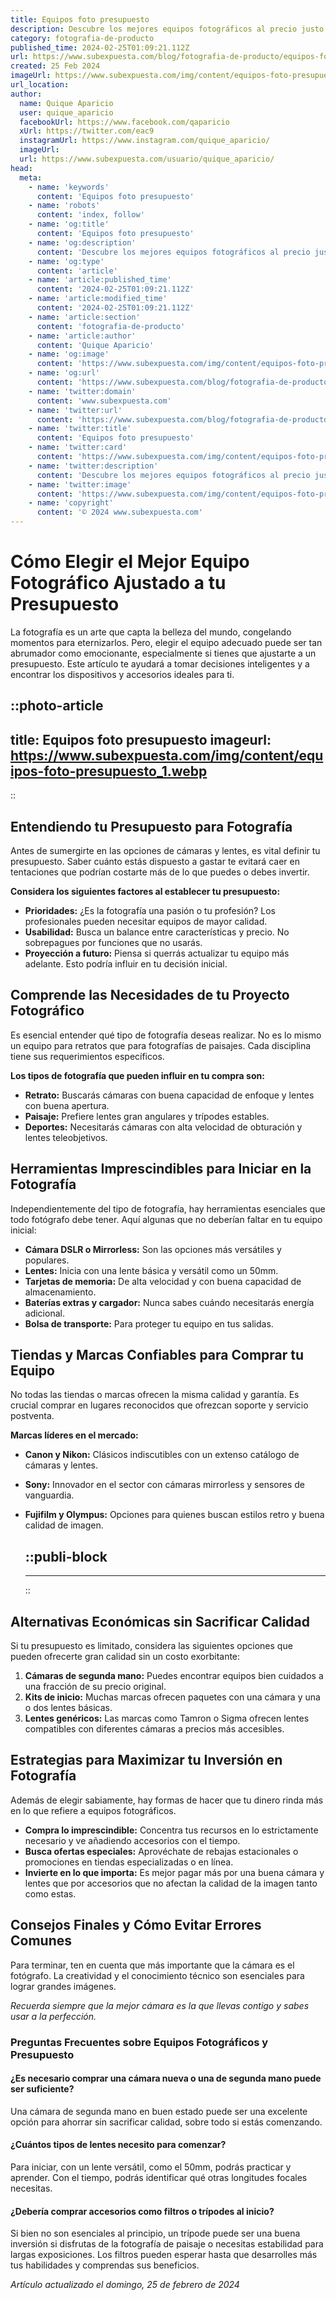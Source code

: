 ```yaml
---
title: Equipos foto presupuesto
description: Descubre los mejores equipos fotográficos al precio justo. Calidad y rendimiento para capturar tus momentos sin exceder tu presupuesto.
category: fotografia-de-producto
published_time: 2024-02-25T01:09:21.112Z
url: https://www.subexpuesta.com/blog/fotografia-de-producto/equipos-foto-presupuesto
created: 25 Feb 2024
imageUrl: https://www.subexpuesta.com/img/content/equipos-foto-presupuesto_1.webp
url_location:
author:
  name: Quique Aparicio
  user: quique_aparicio
  facebookUrl: https://www.facebook.com/qaparicio
  xUrl: https://twitter.com/eac9
  instagramUrl: https://www.instagram.com/quique_aparicio/
  imageUrl: 
  url: https://www.subexpuesta.com/usuario/quique_aparicio/
head:
  meta:
    - name: 'keywords'
      content: 'Equipos foto presupuesto'
    - name: 'robots'
      content: 'index, follow'
    - name: 'og:title'
      content: 'Equipos foto presupuesto'
    - name: 'og:description'
      content: 'Descubre los mejores equipos fotográficos al precio justo. Calidad y rendimiento para capturar tus momentos sin exceder tu presupuesto.'
    - name: 'og:type'
      content: 'article'
    - name: 'article:published_time'
      content: '2024-02-25T01:09:21.112Z'
    - name: 'article:modified_time'
      content: '2024-02-25T01:09:21.112Z'
    - name: 'article:section'
      content: 'fotografia-de-producto'
    - name: 'article:author'
      content: 'Quique Aparicio'
    - name: 'og:image'
      content: 'https://www.subexpuesta.com/img/content/equipos-foto-presupuesto_1.webp'
    - name: 'og:url'
      content: 'https://www.subexpuesta.com/blog/fotografia-de-producto/equipos-foto-presupuesto'
    - name: 'twitter:domain'
      content: 'www.subexpuesta.com'
    - name: 'twitter:url'
      content: 'https://www.subexpuesta.com/blog/fotografia-de-producto/equipos-foto-presupuesto'
    - name: 'twitter:title'
      content: 'Equipos foto presupuesto'
    - name: 'twitter:card'
      content: 'https://www.subexpuesta.com/img/content/equipos-foto-presupuesto_1.webp'
    - name: 'twitter:description'
      content: 'Descubre los mejores equipos fotográficos al precio justo. Calidad y rendimiento para capturar tus momentos sin exceder tu presupuesto.'
    - name: 'twitter:image'
      content: 'https://www.subexpuesta.com/img/content/equipos-foto-presupuesto_1.webp'
    - name: 'copyright'
      content: '© 2024 www.subexpuesta.com'
---
```

# Cómo Elegir el Mejor Equipo Fotográfico Ajustado a tu Presupuesto

La fotografía es un arte que capta la belleza del mundo, congelando momentos para eternizarlos. Pero, elegir el equipo adecuado puede ser tan abrumador como emocionante, especialmente si tienes que ajustarte a un presupuesto. Este artículo te ayudará a tomar decisiones inteligentes y a encontrar los dispositivos y accesorios ideales para ti.


::photo-article
---
title: Equipos foto presupuesto
imageurl: https://www.subexpuesta.com/img/content/equipos-foto-presupuesto_1.webp
---
::


## Entendiendo tu Presupuesto para Fotografía

Antes de sumergirte en las opciones de cámaras y lentes, es vital definir tu presupuesto. Saber cuánto estás dispuesto a gastar te evitará caer en tentaciones que podrían costarte más de lo que puedes o debes invertir. 

**Considera los siguientes factores al establecer tu presupuesto:**

- **Prioridades:** ¿Es la fotografía una pasión o tu profesión? Los profesionales pueden necesitar equipos de mayor calidad.
- **Usabilidad:** Busca un balance entre características y precio. No sobrepagues por funciones que no usarás.
- **Proyección a futuro:** Piensa si querrás actualizar tu equipo más adelante. Esto podría influir en tu decisión inicial.

## Comprende las Necesidades de tu Proyecto Fotográfico

Es esencial entender qué tipo de fotografía deseas realizar. No es lo mismo un equipo para retratos que para fotografías de paisajes. Cada disciplina tiene sus requerimientos específicos.

**Los tipos de fotografía que pueden influir en tu compra son:**

- **Retrato:** Buscarás cámaras con buena capacidad de enfoque y lentes con buena apertura.
- **Paisaje:** Prefiere lentes gran angulares y trípodes estables.
- **Deportes:** Necesitarás cámaras con alta velocidad de obturación y lentes teleobjetivos.

## Herramientas Imprescindibles para Iniciar en la Fotografía

Independientemente del tipo de fotografía, hay herramientas esenciales que todo fotógrafo debe tener. Aquí algunas que no deberían faltar en tu equipo inicial:

- **Cámara DSLR o Mirrorless:** Son las opciones más versátiles y populares.
- **Lentes:** Inicia con una lente básica y versátil como un 50mm.
- **Tarjetas de memoria:** De alta velocidad y con buena capacidad de almacenamiento.
- **Baterías extras y cargador:** Nunca sabes cuándo necesitarás energía adicional.
- **Bolsa de transporte:** Para proteger tu equipo en tus salidas.

## Tiendas y Marcas Confiables para Comprar tu Equipo

No todas las tiendas o marcas ofrecen la misma calidad y garantía. Es crucial comprar en lugares reconocidos que ofrezcan soporte y servicio postventa.

**Marcas líderes en el mercado:**

- **Canon y Nikon:** Clásicos indiscutibles con un extenso catálogo de cámaras y lentes.
- **Sony:** Innovador en el sector con cámaras mirrorless y sensores de vanguardia.
- **Fujifilm y Olympus:** Opciones para quienes buscan estilos retro y buena calidad de imagen.


  ::publi-block
  ---
  ---
  ::
  
  
## Alternativas Económicas sin Sacrificar Calidad

Si tu presupuesto es limitado, considera las siguientes opciones que pueden ofrecerte gran calidad sin un costo exorbitante:

1. **Cámaras de segunda mano:** Puedes encontrar equipos bien cuidados a una fracción de su precio original.
2. **Kits de inicio:** Muchas marcas ofrecen paquetes con una cámara y una o dos lentes básicas.
3. **Lentes genéricos:** Las marcas como Tamron o Sigma ofrecen lentes compatibles con diferentes cámaras a precios más accesibles.

## Estrategias para Maximizar tu Inversión en Fotografía

Además de elegir sabiamente, hay formas de hacer que tu dinero rinda más en lo que refiere a equipos fotográficos.

- **Compra lo imprescindible:** Concentra tus recursos en lo estrictamente necesario y ve añadiendo accesorios con el tiempo.
- **Busca ofertas especiales:** Aprovéchate de rebajas estacionales o promociones en tiendas especializadas o en línea.
- **Invierte en lo que importa:** Es mejor pagar más por una buena cámara y lentes que por accesorios que no afectan la calidad de la imagen tanto como estas.

## Consejos Finales y Cómo Evitar Errores Comunes

Para terminar, ten en cuenta que más importante que la cámara es el fotógrafo. La creatividad y el conocimiento técnico son esenciales para lograr grandes imágenes.

*Recuerda siempre que la mejor cámara es la que llevas contigo y sabes usar a la perfección.*

### Preguntas Frecuentes sobre Equipos Fotográficos y Presupuesto

#### ¿Es necesario comprar una cámara nueva o una de segunda mano puede ser suficiente?

Una cámara de segunda mano en buen estado puede ser una excelente opción para ahorrar sin sacrificar calidad, sobre todo si estás comenzando.

#### ¿Cuántos tipos de lentes necesito para comenzar?

Para iniciar, con un lente versátil, como el 50mm, podrás practicar y aprender. Con el tiempo, podrás identificar qué otras longitudes focales necesitas.

#### ¿Debería comprar accesorios como filtros o trípodes al inicio?

Si bien no son esenciales al principio, un trípode puede ser una buena inversión si disfrutas de la fotografía de paisaje o necesitas estabilidad para largas exposiciones. Los filtros pueden esperar hasta que desarrolles más tus habilidades y comprendas sus beneficios.

_Artículo actualizado el domingo, 25 de febrero de 2024_